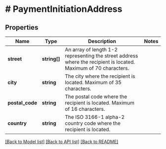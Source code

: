 # # PaymentInitiationAddress

## Properties

Name | Type | Description | Notes
------------ | ------------- | ------------- | -------------
**street** | **string[]** | An array of length 1-2 representing the street address where the recipient is located. Maximum of 70 characters. |
**city** | **string** | The city where the recipient is located. Maximum of 35 characters. |
**postal_code** | **string** | The postal code where the recipient is located. Maximum of 16 characters. |
**country** | **string** | The ISO 3166-1 alpha-2 country code where the recipient is located. |

[[Back to Model list]](../../README.md#models) [[Back to API list]](../../README.md#endpoints) [[Back to README]](../../README.md)
